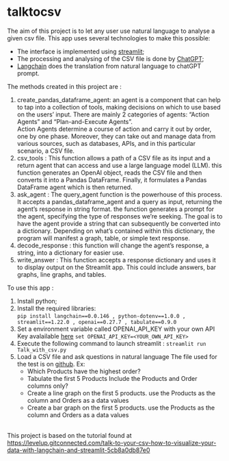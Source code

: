 # talktocsv
The aim of this project is to let any user use natural language to analyse a given csv file. This app uses several technologies to make this possible:
  * The interface is implemented using [streamlit](https://streamlit.io/);
  * The processing and analysing of the CSV file is done by [ChatGPT](https://chat.openai.com);
  * [Langchain](https://python.langchain.com/) does the translation from natural language to chatGPT prompt.

The methods created in this project are :
  1. create_pandas_dataframe_agent: an agent is a component that can help to tap into a collection of tools, making decisions on which to use based on the users’ input. There are mainly 2         categories of agents: “Action Agents” and “Plan-and-Execute Agents”.</br>
     Action Agents determine a course of action and carry it out by order, one by one phase. Moreover, they can take out and manage data from various sources, such as databases, APIs, and in       this particular scenario, a CSV file.
  2. csv_tools : This function allows a path of a CSV file as its input and a return agent that can access and use a large language model (LLM). this function generates an OpenAI object,           reads the CSV file and then converts it into a Pandas DataFrame. Finally, it formulates a Pandas DataFrame agent which is then returned.
  3. ask_agent : The query_agent function is the powerhouse of this process. It accepts a pandas_dataframe_agent and a query as input, returning the agent’s response in string format. the          function generates a prompt for the agent, specifying the type of responses we’re seeking. The goal is to have the agent provide a string that can subsequently be converted into a             dictionary. Depending on what’s contained within this dictionary, the program will manifest a graph, table, or simple text response.
  4. decode_response : this function will change the agent’s response, a string, into a dictionary for easier use.
  5. write_answer : This function accepts a response dictionary and uses it to display output on the Streamlit app. This could include answers, bar graphs, line graphs, and tables.

To use this app :
1. Install python;
2. Install the required libraries:</br>
   ```pip install langchain==0.0.146 , python-dotenv==1.0.0 , streamlit==1.22.0 , openai==0.27.7 , tabulate==0.9.0```
3. Set a environment variable called OPENAI_API_KEY with your own API Key avalailable [here](https://elephas.app/blog/how-to-get-chatgpt-api-key-clh93ii2e1642073tpacu6w934j)
   ```set OPENAI_API_KEY=<YOUR_OWN_API_KEY>```
4. Execute the following command to launch streamlit :
   ```streamlit run Talk_with_csv.py```
5. Load a CSV file and ask questions in natural language
     The file used for the test is on [github](https://github.com/tarikkaoutar/Talk_with_CSV).
   Ex:
   * Which Products have the highest order?
   * Tabulate the first 5 Products Include the Products and Order columns only?
   * Create a line graph on the first 5 products. use the Products as the column and Orders as a data values
   * Create a bar graph on the first 5 products. use the Products as the column and Orders as a data values
  
     
</br>This project is based on the tutorial found at https://levelup.gitconnected.com/talk-to-your-csv-how-to-visualize-your-data-with-langchain-and-streamlit-5cb8a0db87e0

